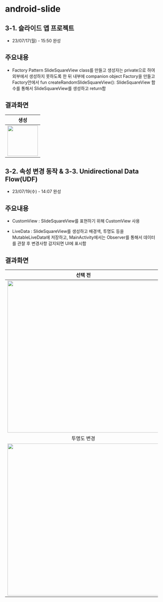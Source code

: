 # android-slide

## 3-1. 슬라이드 앱 프로젝트
- 23/07/17(월) - 15:50 완성

## 주요내용
- Factory Pattern
  SlideSquareView class를 만들고 생성자는 private으로 하여 외부에서 생성하지 못하도록 한 뒤 내부에 companion object Factory을 만들고 Factory안에서 fun createRandomSlideSquareView(): SlideSquareView 함수를 통해서 SlideSquareView를 생성하고 return함

## 결과화면
| 생성 |
|:-:|
|<img src="https://github.com/softeerbootcamp-2nd/android-slide/assets/68272971/5449965e-0020-4bf9-a103-ac7fb4dd6af1" height=100px>|

## 3-2. 속성 변경 동작 & 3-3. Unidirectional Data Flow(UDF)
- 23/07/19(수) - 14:07 완성

## 주요내용
- CustomView
  : SlideSquareView를 표현하기 위해 CustomView 사용

- LiveData
  : SlideSquareView를 생성하고 배경색, 투명도 등을 MutableLiveData에 저장하고, MainActivity에서는 Observer를 통해서 데이터를 관찰 후 변경사항 감지되면 UI에 표시함

## 결과화면
| 선택 전 | 선택 후 |
|:-:|:-:|
|<img src="https://github.com/softeerbootcamp-2nd/android-slide/assets/68272971/71e98c64-b339-4129-a795-f2d53eb85a64" height=500px>|<img src="https://github.com/softeerbootcamp-2nd/android-slide/assets/68272971/652cd4e9-9e60-420e-8531-defcad1ef06f" height=500px>|
| 투명도 변경 |  배경색 변경 |
|<img src="https://github.com/softeerbootcamp-2nd/android-slide/assets/68272971/a86684c6-b8fb-40a7-a9fe-8a8878db65eb" height=500px>| <img src="https://github.com/softeerbootcamp-2nd/android-slide/assets/68272971/41aa5e6e-2f11-4077-8c21-967d7b202d1a" height=500px>|


